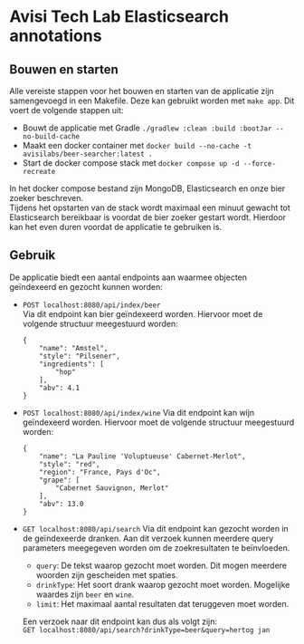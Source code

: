 # Avisi Tech Lab Elasticsearch annotations

## Bouwen en starten

Alle vereiste stappen voor het bouwen en starten van de applicatie zijn samengevoegd in een Makefile. Deze kan gebruikt worden met `make app`.
Dit voert de volgende stappen uit:
- Bouwt de applicatie met Gradle `./gradlew :clean :build :bootJar --no-build-cache` 
- Maakt een docker container met `docker build --no-cache -t avisilabs/beer-searcher:latest .` 
- Start de docker compose stack met `docker compose up -d --force-recreate`

In het docker compose bestand zijn MongoDB, Elasticsearch en onze bier zoeker beschreven.  
Tijdens het opstarten van de stack wordt maximaal een minuut gewacht tot Elasticsearch bereikbaar is voordat de bier zoeker gestart wordt. 
Hierdoor kan het even duren voordat de applicatie te gebruiken is.

## Gebruik

De applicatie biedt een aantal endpoints aan waarmee objecten geïndexeerd en gezocht kunnen worden:

- `POST localhost:8080/api/index/beer`  
   Via dit endpoint kan bier geïndexeerd worden. Hiervoor moet de volgende structuur meegestuurd worden:
   ```
   {
       "name": "Amstel",
       "style": "Pilsener",
       "ingredients": [
           "hop"
       ],
       "abv": 4.1
   }
   ```   
- `POST localhost:8080/api/index/wine`
   Via dit endpoint kan wijn geïndexeerd worden. Hiervoor moet de volgende structuur meegestuurd worden:
   ```
   {
       "name": "La Pauline 'Voluptueuse' Cabernet-Merlot",
       "style": "red",
       "region": "France, Pays d'Oc",
       "grape": [
           "Cabernet Sauvignon, Merlot"
       ],
       "abv": 13.0
   }
   ```
- `GET localhost:8080/api/search`
   Via dit endpoint kan gezocht worden in de geïndexeerde dranken.
   Aan dit verzoek kunnen meerdere query parameters meegegeven worden om de zoekresultaten te beïnvloeden.
   - `query`: De tekst waarop gezocht moet worden. Dit mogen meerdere woorden zijn gescheiden met spaties.
   - `drinkType`: Het soort drank waarop gezocht moet worden. Mogelijke waardes zijn `beer` en `wine`.
   - `limit`: Het maximaal aantal resultaten dat teruggeven moet worden.  
   
   Een verzoek naar dit endpoint kan dus als volgt zijn:  
   `GET localhost:8080/api/search?drinkType=beer&query=hertog jan` 

